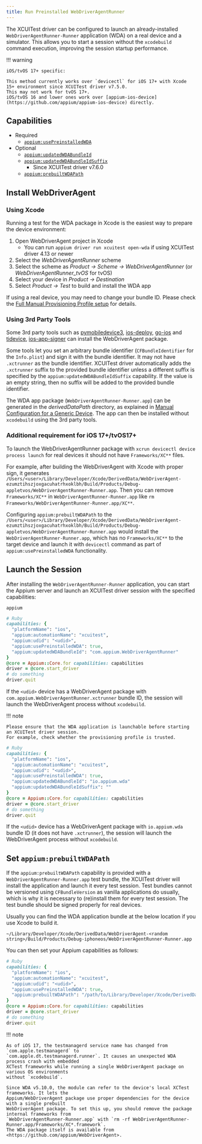```yaml
---
title: Run Preinstalled WebDriverAgentRunner
---
```


The XCUITest driver can be configured to launch an already-installed `WebDriverAgentRunner-Runner`
application (WDA) on a real device and a simulator. This allows you to start a session without the `xcodebuild`
command execution, improving the session startup performance.

!!! warning

    iOS/tvOS 17+ specific:

    This method currently works over `devicectl` for iOS 17+ with Xcode 15+ environment since XCUITest driver v7.5.0.
    This may not work for tvOS 17+.
    iOS/tvOS 16 and lower ones work over [appium-ios-device](https://github.com/appium/appium-ios-device) directly.

## Capabilities

- Required
    - [`appium:usePreinstalledWDA`](../reference/capabilities.md#webdriveragent)
- Optional
    - [`appium:updatedWDABundleId`](../reference/capabilities.md#webdriveragent)
    - [`appium:updatedWDABundleIdSuffix`](../reference/capabilities.md#webdriveragent)
        - Since XCUITest driver v7.6.0
    - [`appium:prebuiltWDAPath`](../reference/capabilities.md#webdriveragent)

## Install WebDriverAgent

### Using Xcode

Running a test for the WDA package in Xcode is the easiest way to prepare the device environment:

1. Open WebDriverAgent project in Xcode
    - You can run `appium driver run xcuitest open-wda` if using XCUITest driver 4.13 or newer
2. Select the _WebDriverAgentRunner_ scheme
3. Select the scheme as _Product -> Scheme -> WebDriverAgentRunner_ (or _WebDriverAgentRunner\_tvOS_ for tvOS)
4. Select your device in _Product -> Destination_
5. Select _Product -> Test_ to build and install the WDA app

If using a real device, you may need to change your bundle ID. Please check the
[Full Manual Provisioning Profile setup](../preparation/prov-profile-full-manual.md) for details.

### Using 3rd Party Tools

Some 3rd party tools such as [pymobiledevice3](https://github.com/doronz88/pymobiledevice3),
[ios-deploy](https://github.com/ios-control/ios-deploy), [go-ios](https://github.com/danielpaulus/go-ios) and
[tidevice](https://github.com/alibaba/taobao-iphone-device), [ios-app-signer](https://github.com/DanTheMan827/ios-app-signer)
can install the WebDriverAgent package.

Some tools let you set an arbitrary bundle identifier (`CFBundleIdentifier` for the `Info.plist`) and sign it with the bundle identifier.
It may not have `.xctrunner` as the bundle identifier.
XCUITest driver automatically adds the `.xctrunner` suffix to the provided bundle identifier unless a different suffix is specified by the `appium:updatedWDABundleIdSuffix` capability.
If the value is an empty string, then no suffix will be added to the provided bundle identifier.

The WDA app package (`WebDriverAgentRunner-Runner.app`) can be generated in the _derivedDataPath_
directory, as explained in [Manual Configuration for a Generic Device](../preparation/prov-profile-generic-manual.md).
The app can then be installed without `xcodebuild` using the 3rd party tools.

### Additional requirement for iOS 17+/tvOS17+

To launch the WebDriverAgentRunner package with `xcrun devicectl device process launch` for real devices it should not have `Frameworks/XC**` files.

For example, after building the WebDriverAgent with Xcode with proper sign, it generates `/Users/<user>/Library/Developer/Xcode/DerivedData/WebDriverAgent-ezumztihszjoxgacuhatrhxoklbh/Build/Products/Debug-appletvos/WebDriverAgentRunner-Runner.app`.
Then you can remove `Frameworks/XC**` in `WebDriverAgentRunner-Runner.app` like `rm Frameworks/WebDriverAgentRunner-Runner.app/XC**`.

Configuring `appium:prebuiltWDAPath` to the `/Users/<user>/Library/Developer/Xcode/DerivedData/WebDriverAgent-ezumztihszjoxgacuhatrhxoklbh/Build/Products/Debug-appletvos/WebDriverAgentRunner-Runner.app` would install the `WebDriverAgentRunner-Runner.app`, which has no `Frameworks/XC**` to the target device and launch it with `devicectl` command as part of `appium:usePreinstalledWDA` functionality.


## Launch the Session

After installing the `WebDriverAgentRunner-Runner` application, you can start the Appium server
and launch an XCUITest driver session with the specified capabilities:

```
appium
```

```ruby
# Ruby
capabilities: {
  "platformName": "ios",
  "appium:automationName": "xcuitest",
  "appium:udid": "<udid>",
  "appium:usePreinstalledWDA": true,
  "appium:updatedWDABundleId": "com.appium.WebDriverAgentRunner"
}
@core = Appium::Core.for capabilities: capabilities
driver = @core.start_driver
# do something
driver.quit
```

If the `<udid>` device has a WebDriverAgent package with `com.appium.WebDriverAgentRunner.xctrunner`
bundle ID, the session will launch the WebDriverAgent process without `xcodebuild`.

!!! note

    Please ensure that the WDA application is launchable before starting an XCUITest driver session.
    For example, check whether the provisioning profile is trusted.


```ruby
# Ruby
capabilities: {
  "platformName": "ios",
  "appium:automationName": "xcuitest",
  "appium:udid": "<udid>",
  "appium:usePreinstalledWDA": true,
  "appium:updatedWDABundleId": "io.appium.wda"
  "appium:updatedWDABundleIdSuffix": ""
}
@core = Appium::Core.for capabilities: capabilities
driver = @core.start_driver
# do something
driver.quit
```

If the `<udid>` device has a WebDriverAgent package with `io.appium.wda` bundle ID (it does not have `.xctrunner`),
the session will launch the WebDriverAgent process without `xcodebuild`.

## Set `appium:prebuiltWDAPath`

If the `appium:prebuiltWDAPath` capability is provided with a `WebDriverAgentRunner-Runner.app` test bundle,
the XCUITest driver will install the application and launch it every test session.
Test bundles cannot be versioned using `CFBundleVersion` as vanilla applications do usually,
which is why it is necessary to (re)install them for every test session.
The test bundle should be signed properly for real devices.

Usually you can find the WDA application bundle at the below location if you use Xcode to build it.

```
~/Library/Developer/Xcode/DerivedData/WebDriverAgent-<random string>/Build/Products/Debug-iphoneos/WebDriverAgentRunner-Runner.app
```

You can then set your Appium capabilities as follows:

```ruby
# Ruby
capabilities: {
  "platformName": "ios",
  "appium:automationName": "xcuitest",
  "appium:udid": "<udid>",
  "appium:usePreinstalledWDA": true,
  "appium:prebuiltWDAPath": "/path/to/Library/Developer/Xcode/DerivedData/WebDriverAgent-<random string>/Build/Products/Debug-iphoneos/WebDriverAgentRunner-Runner.app"
}
@core = Appium::Core.for capabilities: capabilities
driver = @core.start_driver
# do something
driver.quit
```

!!! note

    As of iOS 17, the testmanagerd service name has changed from `com.apple.testmanagerd` to
    `com.apple.dt.testmanagerd.runner`. It causes an unexpected WDA process crash with embedded
    XCTest frameworks while running a single WebDriverAgent package on various OS environments
    without `xcodebuild`.

    Since WDA v5.10.0, the module can refer to the device's local XCTest frameworks. It lets the
    Appium/WebDriverAgent package use proper dependencies for the device with a single prebuilt
    WebDriverAgent package. To set this up, you should remove the package internal frameworks from
    `WebDriverAgentRunner-Runner.app` with `rm -rf WebDriverAgentRunner-Runner.app/Frameworks/XC*.framework`.
    The WDA package itself is available from <https://github.com/appium/WebDriverAgent>.
